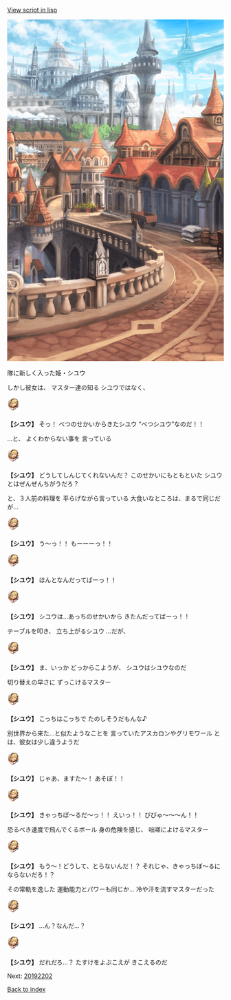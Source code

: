 [View script in lisp](../scripts/20192201.txt)

![town.png](../images/backgrounds/town.png)

隊に新しく入った姫・シユウ

しかし彼女は、
マスター達の知る
シユウではなく、

<img src="../images/units/201921.png" alt="201921.png" height="34"/>

**【シユウ】**
そっ！
べつのせかいからきたシユウ
“べつシユウ”なのだ！！

…と、
よくわからない事を
言っている

<img src="../images/units/201921.png" alt="201921.png" height="34"/>

**【シユウ】**
どうしてしんじてくれないんだ？
このせかいにもともといた
シユウとはぜんぜんちがうだろ？

と、３人前の料理を
平らげながら言っている
大食いなところは、まるで同じだが…

<img src="../images/units/201921.png" alt="201921.png" height="34"/>

**【シユウ】**
う～っ！！
もーーーっ！！

<img src="../images/units/201921.png" alt="201921.png" height="34"/>

**【シユウ】**
ほんとなんだってばーっ！！

<img src="../images/units/201921.png" alt="201921.png" height="34"/>

**【シユウ】**
シユウは…あっちのせかいから
きたんだってばーっ！！

テーブルを叩き、
立ち上がるシユウ
…だが、

<img src="../images/units/201921.png" alt="201921.png" height="34"/>

**【シユウ】**
ま、いっか
どっからこようが、
シユウはシユウなのだ

切り替えの早さに
ずっこけるマスター

<img src="../images/units/201921.png" alt="201921.png" height="34"/>

**【シユウ】**
こっちはこっちで
たのしそうだもんな♪

別世界から来た…と似たようなことを
言っていたアスカロンやグリモワール
とは、彼女は少し違うようだ

<img src="../images/units/201921.png" alt="201921.png" height="34"/>

**【シユウ】**
じゃあ、ますた～！
あそぼ！！

<img src="../images/units/201921.png" alt="201921.png" height="34"/>

**【シユウ】**
きゃっちぼ～るだ～っ！！
えいっ！！
びびゅ～～～ん！！

恐るべき速度で飛んでくるボール
身の危険を感じ、
咄嗟によけるマスター

<img src="../images/units/201921.png" alt="201921.png" height="34"/>

**【シユウ】**
もう～！どうして、とらないんだ！？
それじゃ、きゃっちぼ～るに
ならないだろ！？

その常軌を逸した
運動能力とパワーも同じか…
冷や汗を流すマスターだった

<img src="../images/units/201921.png" alt="201921.png" height="34"/>

**【シユウ】**
…ん？なんだ…？

<img src="../images/units/201921.png" alt="201921.png" height="34"/>

**【シユウ】**
だれだろ…？
たすけをよぶこえが
きこえるのだ

Next: [20192202](20192202.md)

[Back to index](index.md)

